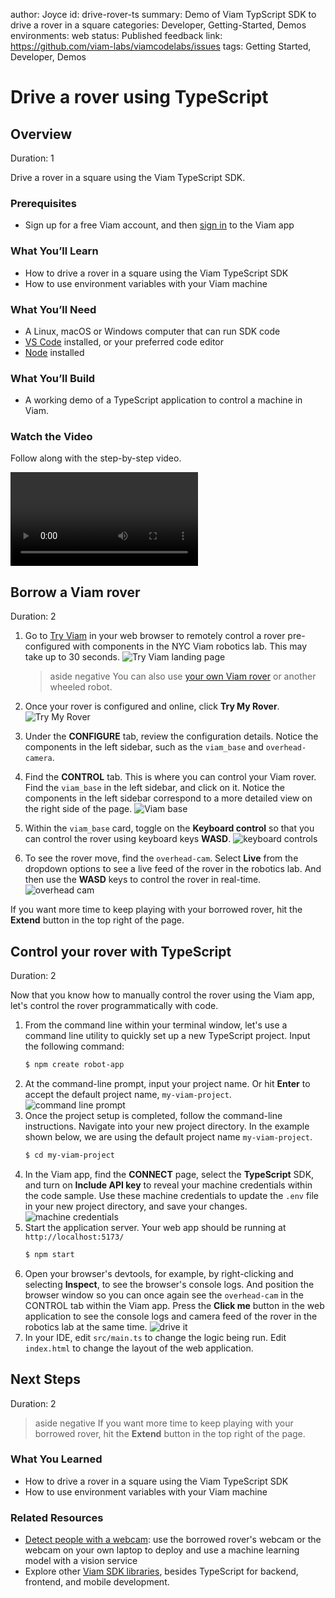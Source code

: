 author: Joyce
id: drive-rover-ts
summary: Demo of Viam TypScript SDK to drive a rover in a square
categories: Developer, Getting-Started, Demos
environments: web
status: Published
feedback link: https://github.com/viam-labs/viamcodelabs/issues
tags: Getting Started, Developer, Demos

# Drive a rover using TypeScript

<!-- ------------------------ -->

## Overview

Duration: 1

Drive a rover in a square using the Viam TypeScript SDK.

### Prerequisites

- Sign up for a free Viam account, and then [sign in](https://app.viam.com/fleet/locations/) to the Viam app

### What You’ll Learn

- How to drive a rover in a square using the Viam TypeScript SDK
- How to use environment variables with your Viam machine

### What You’ll Need

- A Linux, macOS or Windows computer that can run SDK code
- [VS Code](https://code.visualstudio.com/download) installed, or your preferred code editor
- [Node](https://www.python.org/downloads/) installed

### What You’ll Build

- A working demo of a TypeScript application to control a machine in Viam.

### Watch the Video

Follow along with the step-by-step video.

<video id="VrVqYuKx9ro"></video>

<!-- ------------------------ -->

## Borrow a Viam rover

Duration: 2

1. Go to [Try Viam](https://app.viam.com/try) in your web browser to remotely control a rover pre-configured with components in the NYC Viam robotics lab. This may take up to 30 seconds.
   ![Try Viam landing page](assets/tryViam.png)
   > aside negative
   > You can also use [your own Viam rover](https://docs.viam.com/appendix/try-viam/rover-resources/) or another wheeled robot.

1. Once your rover is configured and online, click **Try My Rover**.
   ![Try My Rover](assets/tryMyRover.png)
1. Under the **CONFIGURE** tab, review the configuration details. Notice the components in the left sidebar, such as the `viam_base` and `overhead-camera`.
1. Find the **CONTROL** tab. This is where you can control your Viam rover. Find the `viam_base` in the left sidebar, and click on it. Notice the components in the left sidebar correspond to a more detailed view on the right side of the page.
   ![Viam base](assets/viamBase.png)
1. Within the `viam_base` card, toggle on the **Keyboard control** so that you can control the rover using keyboard keys **WASD**.
   ![keyboard controls](assets/keyboard.png)
1. To see the rover move, find the `overhead-cam`. Select **Live** from the dropdown options to see a live feed of the rover in the robotics lab. And then use the **WASD** keys to control the rover in real-time.
   ![overhead cam](assets/wasd.png)

If you want more time to keep playing with your borrowed rover, hit the **Extend** button in the top right of the page.

<!-- ------------------------ -->

## Control your rover with TypeScript

Duration: 2

Now that you know how to manually control the rover using the Viam app, let's control the rover programmatically with code.

1. From the command line within your terminal window, let's use a command line utility to quickly set up a new TypeScript project. Input the following command:
    ```bash
    $ npm create robot-app
    ```
1. At the command-line prompt, input your project name. Or hit **Enter** to accept the default project name, `my-viam-project`.
   ![command line prompt](assets/myViamProject.png)
1. Once the project setup is completed, follow the command-line instructions. Navigate into your new project directory. In the example shown below, we are using the default project name `my-viam-project`.
    ```bash
    $ cd my-viam-project
    ```
1. In the Viam app, find the **CONNECT** page, select the **TypeScript** SDK, and turn on **Include API key** to reveal your machine credentials within the code sample. Use these machine credentials to update the `.env` file in your new project directory, and save your changes.
   ![machine credentials](assets/viamMachineCredentials.png)
1. Start the application server. Your web app should be running at `http://localhost:5173/`
    ```bash
    $ npm start
    ```
1. Open your browser's devtools, for example, by right-clicking and selecting **Inspect**, to see the browser's console logs. And position the browser window so you can once again see the `overhead-cam` in the CONTROL tab within the Viam app. Press the **Click me** button in the web application to see the console logs and camera feed of the rover in the robotics lab at the same time.
   ![drive it](assets/driveIt.png)
1. In your IDE, edit `src/main.ts` to change the logic being run. Edit `index.html` to change the layout of the web application.

<!-- ------------------------ -->

## Next Steps

Duration: 2

> aside negative
> If you want more time to keep playing with your borrowed rover, hit the **Extend** button in the top right of the page.

### What You Learned
- How to drive a rover in a square using the Viam TypeScript SDK
- How to use environment variables with your Viam machine

### Related Resources
- [Detect people with a webcam](https://docs.viam.com/get-started/detect-people/): use the borrowed rover's webcam or the webcam on your own laptop to deploy and use a machine learning model with a vision service
- Explore other [Viam SDK libraries](https://docs.viam.com/sdks/), besides TypeScript for backend, frontend, and mobile development.
